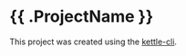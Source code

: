 # {{ .ProjectName }}

This project was created using the [kettle-cli](https://github.com/nlathia/kettle-cli).
